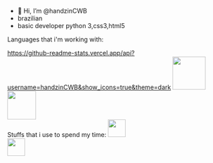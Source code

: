 - 👋 Hi, I’m @handzinCWB
- brazilian 
-  basic developer python 3,css3,html5 


Languages that i'm working with:

https://github-readme-stats.vercel.app/api?username=handzinCWB&show_icons=true&theme=dark
<img src="https://logos-download.com/wp-content/uploads/2017/07/HTML5_badge.png" width="75vw" height="75vh">  
<img src="https://www.logolynx.com/images/logolynx/8c/8cdf4c047e99f7389e76aa4e2e7e2803.png" width="65vw" height="65vh">   
Stuffs that i use to spend my time:
<img src="https://devtools.com.br/blog/wp-content/uploads/2013/06/MySQL-Logo.wine_.png" width="40vw" height="40vh">  
<img src="https://upload.wikimedia.org/wikipedia/commons/thumb/c/cf/Lua-Logo.svg/1200px-Lua-Logo.svg.png" width="40vw" height="40vh"> 
 
<!--
<img src="" width="700vw" height="350vh">
-->
<!---
handzinCWB/handzinCWB is a ✨ special ✨ repository because its `README.md` (this file) appears on your GitHub profile.
You can click the Preview link to take a look at your changes.
--->
